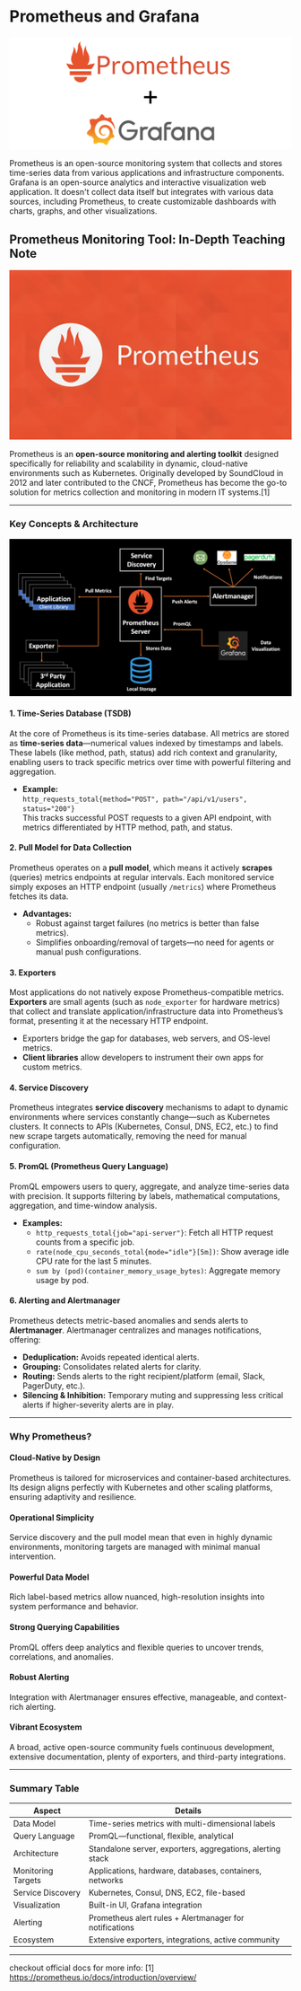 # Prometheus and Grafana
<img src="https://github.com/bhuvan-raj/Prometheus-and-Grafana/blob/main/assets/pg.png" alt="Banner" />


Prometheus is an open-source monitoring system that collects and stores time-series data from various applications and infrastructure components.
Grafana is an open-source analytics and interactive visualization web application. It doesn't collect data itself but integrates with various data sources, including Prometheus, to create customizable dashboards with charts, graphs, and other visualizations.





## Prometheus Monitoring Tool: In-Depth Teaching Note
<img src="https://github.com/bhuvan-raj/Prometheus-and-Grafana/blob/main/assets/dp.jpg" alt="Banner" />


Prometheus is an **open-source monitoring and alerting toolkit** designed specifically for reliability and scalability in dynamic, cloud-native environments such as Kubernetes. Originally developed by SoundCloud in 2012 and later contributed to the CNCF, Prometheus has become the go-to solution for metrics collection and monitoring in modern IT systems.[1]

***

### Key Concepts & Architecture

<img src="https://github.com/bhuvan-raj/Prometheus-and-Grafana/blob/main/assets/prometheus.webp" alt="Banner" />


#### **1. Time-Series Database (TSDB)**
At the core of Prometheus is its time-series database. All metrics are stored as **time-series data**—numerical values indexed by timestamps and labels. These labels (like method, path, status) add rich context and granularity, enabling users to track specific metrics over time with powerful filtering and aggregation.

- **Example:**  
  `http_requests_total{method="POST", path="/api/v1/users", status="200"}`  
  This tracks successful POST requests to a given API endpoint, with metrics differentiated by HTTP method, path, and status.

#### **2. Pull Model for Data Collection**
Prometheus operates on a **pull model**, which means it actively **scrapes** (queries) metrics endpoints at regular intervals. Each monitored service simply exposes an HTTP endpoint (usually `/metrics`) where Prometheus fetches its data.

- **Advantages:**
  - Robust against target failures (no metrics is better than false metrics).
  - Simplifies onboarding/removal of targets—no need for agents or manual push configurations.

#### **3. Exporters**
Most applications do not natively expose Prometheus-compatible metrics. **Exporters** are small agents (such as `node_exporter` for hardware metrics) that collect and translate application/infrastructure data into Prometheus’s format, presenting it at the necessary HTTP endpoint.

- Exporters bridge the gap for databases, web servers, and OS-level metrics.
- **Client libraries** allow developers to instrument their own apps for custom metrics.

#### **4. Service Discovery**
Prometheus integrates **service discovery** mechanisms to adapt to dynamic environments where services constantly change—such as Kubernetes clusters. It connects to APIs (Kubernetes, Consul, DNS, EC2, etc.) to find new scrape targets automatically, removing the need for manual configuration.

#### **5. PromQL (Prometheus Query Language)**
PromQL empowers users to query, aggregate, and analyze time-series data with precision. It supports filtering by labels, mathematical computations, aggregation, and time-window analysis.

- **Examples:**
  - `http_requests_total{job="api-server"}`: Fetch all HTTP request counts from a specific job.
  - `rate(node_cpu_seconds_total{mode="idle"}[5m])`: Show average idle CPU rate for the last 5 minutes.
  - `sum by (pod)(container_memory_usage_bytes)`: Aggregate memory usage by pod.

#### **6. Alerting and Alertmanager**
Prometheus detects metric-based anomalies and sends alerts to **Alertmanager**. Alertmanager centralizes and manages notifications, offering:

- **Deduplication:** Avoids repeated identical alerts.
- **Grouping:** Consolidates related alerts for clarity.
- **Routing:** Sends alerts to the right recipient/platform (email, Slack, PagerDuty, etc.).
- **Silencing & Inhibition:** Temporary muting and suppressing less critical alerts if higher-severity alerts are in play.

***

### Why Prometheus?

#### **Cloud-Native by Design**
Prometheus is tailored for microservices and container-based architectures. Its design aligns perfectly with Kubernetes and other scaling platforms, ensuring adaptivity and resilience.

#### **Operational Simplicity**
Service discovery and the pull model mean that even in highly dynamic environments, monitoring targets are managed with minimal manual intervention.

#### **Powerful Data Model**
Rich label-based metrics allow nuanced, high-resolution insights into system performance and behavior.

#### **Strong Querying Capabilities**
PromQL offers deep analytics and flexible queries to uncover trends, correlations, and anomalies.

#### **Robust Alerting**
Integration with Alertmanager ensures effective, manageable, and context-rich alerting.

#### **Vibrant Ecosystem**
A broad, active open-source community fuels continuous development, extensive documentation, plenty of exporters, and third-party integrations.

***

### Summary Table

| Aspect                | Details                                                      |
|-----------------------|-------------------------------------------------------------|
| Data Model            | Time-series metrics with multi-dimensional labels            |
| Query Language        | PromQL—functional, flexible, analytical                     |
| Architecture          | Standalone server, exporters, aggregations, alerting stack  |
| Monitoring Targets    | Applications, hardware, databases, containers, networks     |
| Service Discovery     | Kubernetes, Consul, DNS, EC2, file-based                    |
| Visualization         | Built-in UI, Grafana integration                            |
| Alerting              | Prometheus alert rules + Alertmanager for notifications     |
| Ecosystem             | Extensive exporters, integrations, active community         |

***

checkout official docs for more info: 
[1] https://prometheus.io/docs/introduction/overview/


